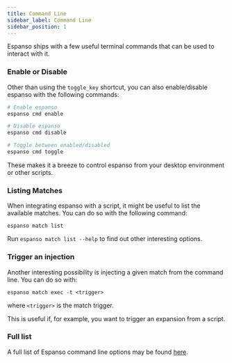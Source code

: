 ```yaml
---
title: Command Line
sidebar_label: Command Line
sidebar_position: 1
---
```

Espanso ships with a few useful terminal commands that can be used to interact with it.

### Enable or Disable

Other than using the `toggle_key` shortcut, you can also enable/disable espanso with the following commands:

```bash
# Enable espanso
espanso cmd enable

# Disable espanso
espanso cmd disable

# Toggle between enabled/disabled
espanso cmd toggle
```

These makes it a breeze to control espanso from your desktop environment or other scripts.

### Listing Matches

When integrating espanso with a script, it might be useful to list the available matches. You can do so with the following command:

```
espanso match list
```

Run `espanso match list --help` to find out other interesting options.

### Trigger an injection

Another interesting possibility is injecting a given match from the command line. You can do so with:

```
espanso match exec -t <trigger>
```

where `<trigger>` is the match trigger.

This is useful if, for example, you want to trigger an expansion from a script.

### Full list
A full list of Espanso command line options may be found [here](../cli_list).